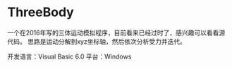 # ThreeBody
一个在2016年写的三体运动模拟程序，目前看来已经过时了，感兴趣可以看看源代码。
思路是运动分解到xyz坐标轴，然后依次分析受力并迭代。

开发语言：Visual Basic 6.0
平台：Windows
